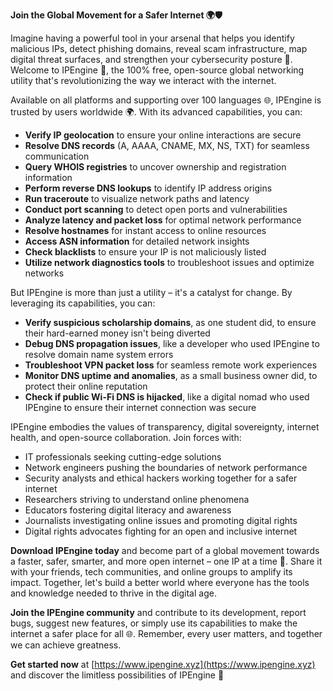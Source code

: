 **Join the Global Movement for a Safer Internet 🌍🛡️**

Imagine having a powerful tool in your arsenal that helps you identify malicious IPs, detect phishing domains, reveal scam infrastructure, map digital threat surfaces, and strengthen your cybersecurity posture 🔐. Welcome to IPEngine 📡, the 100% free, open-source global networking utility that's revolutionizing the way we interact with the internet.

Available on all platforms and supporting over 100 languages 🌐, IPEngine is trusted by users worldwide 🌍. With its advanced capabilities, you can:

*   **Verify IP geolocation** to ensure your online interactions are secure
*   **Resolve DNS records** (A, AAAA, CNAME, MX, NS, TXT) for seamless communication
*   **Query WHOIS registries** to uncover ownership and registration information
*   **Perform reverse DNS lookups** to identify IP address origins
*   **Run traceroute** to visualize network paths and latency
*   **Conduct port scanning** to detect open ports and vulnerabilities
*   **Analyze latency and packet loss** for optimal network performance
*   **Resolve hostnames** for instant access to online resources
*   **Access ASN information** for detailed network insights
*   **Check blacklists** to ensure your IP is not maliciously listed
*   **Utilize network diagnostics tools** to troubleshoot issues and optimize networks

But IPEngine is more than just a utility – it's a catalyst for change. By leveraging its capabilities, you can:

*   **Verify suspicious scholarship domains**, as one student did, to ensure their hard-earned money isn't being diverted
*   **Debug DNS propagation issues**, like a developer who used IPEngine to resolve domain name system errors
*   **Troubleshoot VPN packet loss** for seamless remote work experiences
*   **Monitor DNS uptime and anomalies**, as a small business owner did, to protect their online reputation
*   **Check if public Wi-Fi DNS is hijacked**, like a digital nomad who used IPEngine to ensure their internet connection was secure

IPEngine embodies the values of transparency, digital sovereignty, internet health, and open-source collaboration. Join forces with:

*   IT professionals seeking cutting-edge solutions
*   Network engineers pushing the boundaries of network performance
*   Security analysts and ethical hackers working together for a safer internet
*   Researchers striving to understand online phenomena
*   Educators fostering digital literacy and awareness
*   Journalists investigating online issues and promoting digital rights
*   Digital rights advocates fighting for an open and inclusive internet

**Download IPEngine today** and become part of a global movement towards a faster, safer, smarter, and more open internet – one IP at a time 🚀. Share it with your friends, tech communities, and online groups to amplify its impact. Together, let's build a better world where everyone has the tools and knowledge needed to thrive in the digital age.

**Join the IPEngine community** and contribute to its development, report bugs, suggest new features, or simply use its capabilities to make the internet a safer place for all 🌐. Remember, every user matters, and together we can achieve greatness.

**Get started now** at [https://www.ipengine.xyz](https://www.ipengine.xyz) and discover the limitless possibilities of IPEngine 📡